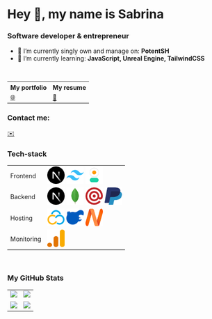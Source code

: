 # Hey 👋, my name is Sabrina

### Software developer & entrepreneur

- 🔭 I’m currently singly own and manage on: __PotentSH__ 
- 🌱 I’m currently learning: __JavaScript, Unreal Engine, TailwindCSS__

<br/>


<table>
    <tr>
        <th>My portfolio</th>
        <th>My resume</th>
    </tr>
    <tr>
        <td>
            <a href="https://hpilo.com">🌐</a>
        </td>
        <td>
            <a href="https://read.cv/hpilo">📃</a>
        </td>
    </tr>
</table>



### Contact me:

<a href="mailto:hello@hpilo.com">✉️</a>

### Tech-stack

<table>
    <tr>
        <td>Frontend</td>
        <td>
            <a href=""><img src="https://github.com/devicons/devicon/raw/master/icons/nextjs/nextjs-original.svg" width="40" height="40"/></a>
            <a href=""><img src="https://github.com/devicons/devicon/blob/v2.13.0/icons/tailwindcss/tailwindcss-plain.svg" width="40" height="40"/></a>
            <a href=""><img src="https://github.com/HPiLO/HPiLO/blob/main/daisyui.png?raw=true" width="40" height="40"/></a>
        </td>
    </tr>
    <tr>
        <td>Backend</td>
        <td>
            <a href=""><img src="https://github.com/devicons/devicon/raw/master/icons/nextjs/nextjs-original.svg" width="40" height="40"/></a>
            <a href=""><img src="https://github.com/devicons/devicon/blob/v2.13.0/icons/mongodb/mongodb-original.svg" width="40" height="40"/></a>
            <a href=""><img src="https://github.com/HPiLO/HPiLO/blob/main/mailgun.svg?raw=true" width="40" height="40"/></a>
            <a href=""><img src="https://github.com/HPiLO/HPiLO/blob/main/paypal.png?raw=true" width="40" height="40"/></a>
        </td>
    </tr>
    <tr>
        <td>Hosting</td>
        <td>
            <a href=""><img src="https://github.com/HPiLO/HPiLO/blob/main/contabo.png?raw=true" width="40" height="40"/></a>
            <a href=""><img src="https://github.com/HPiLO/HPiLO/blob/main/noez.png?raw=true" width="40" height="40"/></a>
            <a href=""><img src="https://github.com/HPiLO/HPiLO/blob/main/namecheap.png?raw=true" width="40" height="40"/></a>
        </td>
    </tr>
    <tr>
        <td>Monitoring</td>
        <td>
            <a href=""><img src="https://github.com/HPiLO/HPiLO/blob/main/google.png?raw=true" width="40" height="40"/></a></a>
        </td>
    </tr>
</table>


<br/>

### My GitHub Stats

<table>
    <tr>
        <td>
            <img src="https://github-profile-trophy.vercel.app/?username=hpilo&row=3&column=4&no-bg=true"/>
        </td>
        <td>
            <img src="https://github-readme-streak-stats.herokuapp.com/?user=hpilo"/>
        </td> 
    </tr>
    <tr>
        <td>
            <img src="https://github-readme-stats.vercel.app/api?username=hpilo&count_private=true&show_icons=true&theme=tokyonight"/>
        </td>
        <td>
            <img src="https://github-readme-stats.vercel.app/api/top-langs/?username=hpilo&langs_count=10&layout=compact&hide=php,scss,css,html,batchfile,gherkin,freemarker,xslt,tsql,ruby"/>
        </td>
    </tr>
</table>
